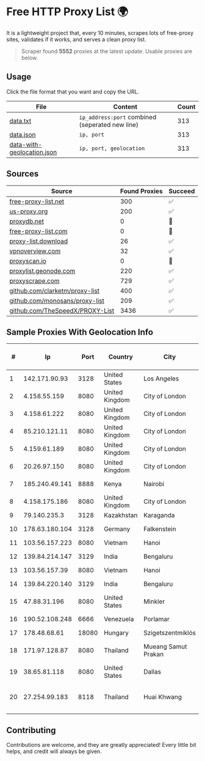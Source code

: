 
# Free HTTP Proxy List 🌍

It is a lightweight project that, every 10 minutes, scrapes lots of free-proxy sites, validates if it works, and serves a clean proxy list.


> Scraper found **5552** proxies at the latest update. Usable proxies are below.

## Usage

Click the file format that you want and copy the URL.


|File|Content|Count|
|----|-------|-----|
|[data.txt](https://raw.githubusercontent.com/themiralay/Proxy-List-World/master/data.txt)|`ip_address:port` combined (seperated new line)|313|
|[data.json](https://raw.githubusercontent.com/themiralay/Proxy-List-World/master/data.json)|`ip, port`|313|
|[data-with-geolocation.json](https://raw.githubusercontent.com/themiralay/Proxy-List-World/master/data-with-geolocation.json)|`ip, port, geolocation`|313|

## Sources

|Source|Found Proxies|Succeed|
|------|-------------|-------|
|[free-proxy-list.net](https://free-proxy-list.net)|300|✅|
|[us-proxy.org](https://www.us-proxy.org)|200|✅|
|[proxydb.net](http://proxydb.net)|0|🚫|
|[free-proxy-list.com](https://free-proxy-list.com/?page=&port=&type%5B%5D=http&type%5B%5D=https&up_time=0&search=Search)|0|🚫|
|[proxy-list.download](https://www.proxy-list.download/HTTP)|26|✅|
|[vpnoverview.com](https://vpnoverview.com/privacy/anonymous-browsing/free-proxy-servers)|32|✅|
|[proxyscan.io](https://www.proxyscan.io)|0|🚫|
|[proxylist.geonode.com](https://proxylist.geonode.com/api/proxy-list?limit=300&page=1&sort_by=lastChecked&sort_type=desc&protocols=http,https)|220|✅|
|[proxyscrape.com](https://api.proxyscrape.com/v2/?request=displayproxies&protocol=http&timeout=10000&country=all&ssl=all&anonymity=all)|729|✅|
|[github.com/clarketm/proxy-list](https://raw.githubusercontent.com/clarketm/proxy-list/master/proxy-list-raw.txt)|400|✅|
|[github.com/monosans/proxy-list](https://raw.githubusercontent.com/monosans/proxy-list/main/proxies/http.txt)|209|✅|
|[github.com/TheSpeedX/PROXY-List](https://raw.githubusercontent.com/TheSpeedX/PROXY-List/master/http.txt)|3436|✅|


## Sample Proxies With Geolocation Info

|#|Ip|Port|Country|City|Internet Service Provider|
|-|--|----|-------|----|-------------------------|
|1|142.171.90.93|3128|United States|Los Angeles|Multacom Corporation|
|2|4.158.55.159|8080|United Kingdom|City of London|Microsoft Corporation|
|3|4.158.61.222|8080|United Kingdom|City of London|Microsoft Corporation|
|4|85.210.121.11|8080|United Kingdom|City of London|Microsoft Corporation|
|5|4.159.61.189|8080|United Kingdom|City of London|Microsoft Corporation|
|6|20.26.97.150|8080|United Kingdom|City of London|Microsoft Corporation|
|7|185.240.49.141|8888|Kenya|Nairobi|Servercore Africa Ltd|
|8|4.158.175.186|8080|United Kingdom|City of London|Microsoft Corporation|
|9|79.140.235.3|3128|Kazakhstan|Karaganda|AB Group LLC|
|10|178.63.180.104|3128|Germany|Falkenstein|Hetzner Online GmbH|
|11|103.56.157.223|8080|Vietnam|Hanoi|VCCORP|
|12|139.84.214.147|3129|India|Bengaluru|The Constant Company, LLC|
|13|103.56.157.39|8080|Vietnam|Hanoi|VCCORP|
|14|139.84.220.140|3129|India|Bengaluru|The Constant Company, LLC|
|15|47.88.31.196|8080|United States|Minkler|Alibaba.com LLC|
|16|190.52.108.248|6666|Venezuela|Porlamar|Gold Data USA Inc|
|17|178.48.68.61|18080|Hungary|Szigetszentmiklós|UPC|
|18|171.97.128.87|8080|Thailand|Mueang Samut Prakan|True Internet Corporation CO. Ltd.|
|19|38.65.81.118|8080|United States|Dallas|ContentKeeper Technologies|
|20|27.254.99.183|8118|Thailand|Huai Khwang|CS Loxinfo Public Company Limited|



## Contributing

Contributions are welcome, and they are greatly appreciated! Every
little bit helps, and credit will always be given.

